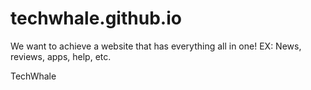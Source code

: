 techwhale.github.io
===================
We want to achieve a website that has everything all in one! EX: News, reviews, apps, help, etc.

TechWhale
